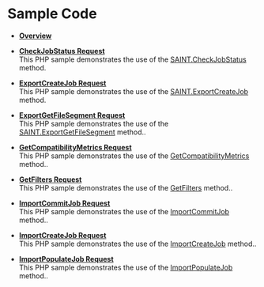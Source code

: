 # Sample Code

-   **[Overview](../sample_code/overview.md)**  

-   **[CheckJobStatus Request](../sample_code/r_checkJobStatus_sample.md)**  
 This PHP sample demonstrates the use of the [SAINT.CheckJobStatus](../methods/r_checkJobStatus.md#) method.
-   **[ExportCreateJob Request](../sample_code/r_exportCreateJob_sample.md)**  
 This PHP sample demonstrates the use of the [SAINT.ExportCreateJob](../methods/r_exportCreateJob.md#) method.
-   **[ExportGetFileSegment Request](../sample_code/r_exportGetFileSegment_sample.md)**  
 This PHP sample demonstrates the use of the [SAINT.ExportGetFileSegment](../methods/r_exportGetFileSegment.md#) method..
-   **[GetCompatibilityMetrics Request](../sample_code/r_GetCompatibilityMetrics_sample.md)**  
 This PHP sample demonstrates the use of the [GetCompatibilityMetrics](../methods/r_GetCompatibilityMetrics.md#) method..
-   **[GetFilters Request](../sample_code/r_GetFilters_sample.md)**  
 This PHP sample demonstrates the use of the [GetFilters](../methods/r_getFilters.md#) method..
-   **[ImportCommitJob Request](../sample_code/r_ImportCommitJob_sample.md)**  
 This PHP sample demonstrates the use of the [ImportCommitJob](../methods/r_importCommitJob.md#) method..
-   **[ImportCreateJob Request](../sample_code/r_ImportCreateJob_sample.md)**  
 This PHP sample demonstrates the use of the [ImportCreateJob](../methods/r_importCreateJob.md#) method..
-   **[ImportPopulateJob Request](../sample_code/r_ImportPopulateJob_sample.md)**  
 This PHP sample demonstrates the use of the [ImportPopulateJob](../methods/r_importPopulateJob.md#) method..

